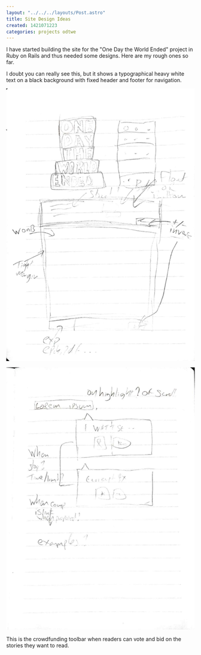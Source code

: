 ```yaml
---
layout: "../../../layouts/Post.astro"
title: Site Design Ideas
created: 1421071223
categories: projects odtwe
---
```


I have started building the site for the "One Day the World Ended" project in Ruby on Rails and thus needed some designs. Here are my rough ones so far.

I doubt you can really see this, but it shows a typographical heavy white text on a black background with fixed header and footer for navigation.

![ODTWE idea](/images/odtwe_site_1.jpg)

![ODTWE idea](/images/odtwe_site_2.jpg)

This is the crowdfunding toolbar when readers can vote and bid on the stories they want to read.
